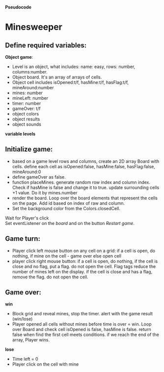 **Pseudocode**

# Minesweeper

## Define required variables:

**Object game**:

- Level is an object, what includes: name: easy, rows: number, columns:number.
- Object board. It's an array of arrays of cells.
- Object cell includes isOpened:t/f, hasMine:t/f, hasFlag:t/f, mineAround:number
- mines: number
- mineLeft: number
- timer: number
- gameOver: t/f
- object colors
- object results
- object sounds

**variable levels**


## Initialize game:

* based on a game level rows and columns, create an 2D array Board with cells. define each cell as isOpened:false, hasMine:false, hasFlag:false, mineAround:0
* define gameOver as false.
* function placeMines. generate random row index and column index. Check if hasMine is false and change it to true. update surrounding cells +1 value. Do it by mines.number
* render the board. Loop over the board elements that represent the cells on the page. Add id based on index of raw and column.
* Set the background color from the Colors.closedCell.

Wait for Player's click <br>
Set eventListener on the _board_ and on the button _Restart game_. 


## Game turn:

* Player click left mouse button on any cell on a grid:
   if a cell is open, do nothing,
   if mine on the cell - game over
	else open cell
* player click right mouse button:
	if a cell is open, do nothing,
	if the cell is close and no flag, put a flag. do not open the cell. Flag tags reduce the number of mines left on the display.
if the cell is close and has a flag, remove the flag. do not open the cell.


## Game over:

**win**

* Block grid and reveal mines, stop the timer. alert with the game result (win/lose)
* Player opened all cells without mines before time is over  =  win. Loop over Board and check cell isOpened is false, hasMine is false. return false when find the first cell meets conditions. if we reach the end of the array, Player wins.

**lose**

* Time left = 0
* Player click on the cell with mine
